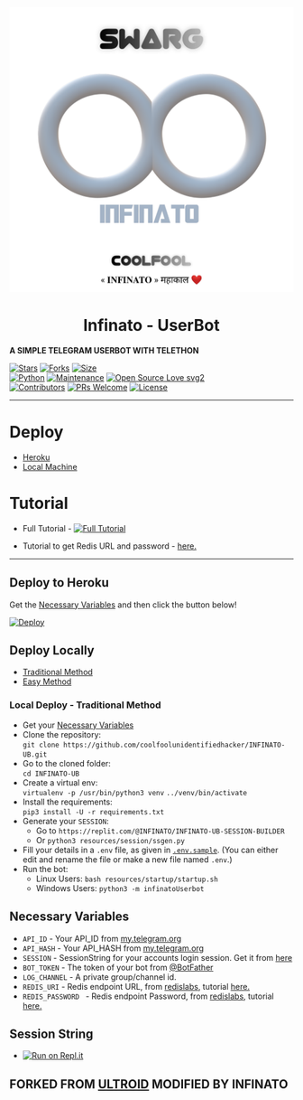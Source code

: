 <p align="center">
  <img src="./resources/extras/cf1.png" alt="Infinato Logo">
</p>
<h1 align="center">
  <b>Infinato - UserBot</b>
</h1>

<b>A SIMPLE TELEGRAM USERBOT WITH TELETHON</b>   

[![Stars](https://img.shields.io/github/stars/coolfoolunidentifiedhacker/INFINATO-UB?style=flat-square&color=yellow)](https://github.com/coolfoolunidentifiedhacker/INFINATO-UB/stargazers)
[![Forks](https://img.shields.io/github/forks/coolfoolunidentifiedhacker/INFINATO-UB?style=flat-square&color=orange)](https://github.com/coolfoolunidentifiedhacker/INFINATO-UB/fork)
[![Size](https://img.shields.io/github/repo-size/coolfoolunidentifiedhacker/INFINATO-UB?style=flat-square&color=green)](https://github.com/coolfoolunidentifiedhacker/INFINATO-UB/)   
[![Python](https://img.shields.io/badge/Python-v3.9-blue)](https://www.python.org/)
[![Maintenance](https://img.shields.io/badge/Maintained%3F-yes-green.svg)](https://github.com/coolfoolunidentifiedhacker/INFINATO-UB/graphs/commit-activity)
[![Open Source Love svg2](https://badges.frapsoft.com/os/v2/open-source.svg?v=103)](https://github.com/coolfoolunidentifiedhacker/INFINATO-UB)   
[![Contributors](https://img.shields.io/github/contributors/coolfoolunidentifiedhacker/INFINATO-UB?style=flat-square&color=green)](https://github.com/coolfoolunidentifiedhacker/INFINATO-UB/graphs/contributors)
[![PRs Welcome](https://img.shields.io/badge/PRs-welcome-brightgreen.svg?style=flat-square)](https://makeapullrequest.com)
[![License](https://img.shields.io/badge/License-AGPL-blue)](https://github.com/coolfoolunidentifiedhacker/INFINATO-UB/blob/main/LICENSE)   

----

# Deploy
- [Heroku](#Deploy-to-Heroku)
- [Local Machine](#Deploy-Locally)

# Tutorial 
- Full Tutorial - [![Full Tutorial](https://img.shields.io/badge/Watch%20Now-blue)](https://www.youtube.com/watch?v=9wF7k9qA0Q4)

- Tutorial to get Redis URL and password - [here.](./resources/extras/redistut.md)
---

## Deploy to Heroku
Get the [Necessary Variables](#Necessary-Variables) and then click the button below!  

[![Deploy](https://www.herokucdn.com/deploy/button.svg)](https://heroku.com/deploy)

## Deploy Locally
- [Traditional Method](#local-deploy---traditional-method)
- [Easy Method](#local-deploy---easy-method)

### Local Deploy - Traditional Method
- Get your [Necessary Variables](#Necessary-Variables)
- Clone the repository: <br />
`git clone https://github.com/coolfoolunidentifiedhacker/INFINATO-UB.git`
- Go to the cloned folder: <br />
`cd INFINATO-UB`
- Create a virtual env:   <br />
`virtualenv -p /usr/bin/python3 venv`
`../venv/bin/activate`
- Install the requirements:   <br />
`pip3 install -U -r requirements.txt`
- Generate your `SESSION`:
  - Go to `https://replit.com/@INFINATO/INFINATO-UB-SESSION-BUILDER`
  - Or `python3 resources/session/ssgen.py`
- Fill your details in a `.env` file, as given in [`.env.sample`](https://github.com/coolfoolunidentifiedhacker/INFINATO-UB/blob/main/.env.sample).
(You can either edit and rename the file or make a new file named `.env`.)
- Run the bot:
  - Linux Users:
   `bash resources/startup/startup.sh`
  - Windows Users:
    `python3 -m infinatoUserbot`

## Necessary Variables
- `API_ID` - Your API_ID from [my.telegram.org](https://my.telegram.org/)
- `API_HASH` - Your API_HASH from [my.telegram.org](https://my.telegram.org/)
- `SESSION` - SessionString for your accounts login session. Get it from [here](https://replit.com/@INFINATO/INFINATO-UB-SESSION-BUILDER)
- `BOT_TOKEN` - The token of your bot from [@BotFather](https://t.me/BotFather)
- `LOG_CHANNEL` - A private group/channel id.
- `REDIS_URI` - Redis endpoint URL, from [redislabs](http://redislabs.com/), tutorial [here.](./resources/extras/redistut.md)
- `REDIS_PASSWORD ` - Redis endpoint Password, from [redislabs](http://redislabs.com/), tutorial [here.](./resources/extras/redistut.md)

## Session String
* [![Run on Repl.it](https://replit.com/badge/github/coolfoolunidentifiedhacker/INFINATO-UB)](https://replit.com/@INFINATO/INFINATO-UB-SESSION-BUILDER)

## FORKED FROM [ULTROID](https://github.com/TeamUltroid/Ultroid) MODIFIED BY INFINATO